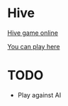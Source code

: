 # Hive
[Hive game online](https://en.wikipedia.org/wiki/Hive_(game))

[You can play here](https://viniciusfazio.github.io/hive/hive/index.html)

# TODO
- Play against AI
